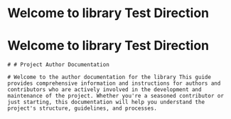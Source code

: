 # Welcome to  library Test Direction

	
	
# Welcome to  library Test Direction

	# # Project Author Documentation

	# Welcome to the author documentation for the library This guide provides comprehensive information and instructions for authors and contributors who are actively involved in the development and maintenance of the project. Whether you're a seasoned contributor or just starting, this documentation will help you understand the project's structure, guidelines, and processes.

	
	
